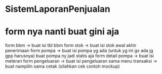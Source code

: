 # SistemLaporanPenjualan

form nya nanti buat gini aja
=============================
form bbm -> buat isi tbl bbm
form stok -> buat isi stok awal akhir penerimaan
form pompa -> buat isi pompa yg ada (untuk yg ini gx ada jg gpp harusnya) buat pompa ny jadi
statis aja 
form detail pompa -> buat isi meteran
form pengeluaran -> buat isi pengeluaran
sama menu transaksi -> buat nampilin sama cetak (silahkan cek contoh mockup)
